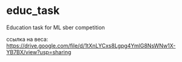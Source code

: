 # educ_task
Education task for ML sber competition

ссылка на веса:  https://drive.google.com/file/d/1tXnLYCxs8Lgpg4YmlG8NsWNw1X-YB7BX/view?usp=sharing

